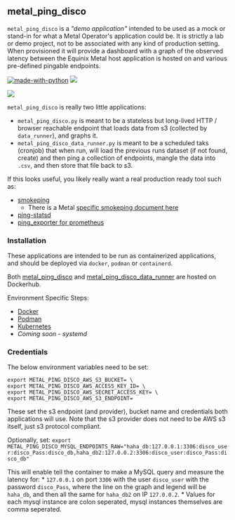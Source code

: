## metal_ping_disco

`metal_ping_disco` is a *"demo application"*  intended to be used as a mock or stand-in for what a Metal Operator's application could be. It is strictly a lab or demo project, not to be associated with any kind of production setting. When provisioned it will provide a dashboard with a graph of the observed latency between the Equinix Metal host application is hosted on and various pre-defined pingable endpoints.

[![made-with-python](https://img.shields.io/badge/Made%20with-Python-1f425f.svg)](https://www.python.org/)
![](https://img.shields.io/badge/Plotly-%233F4F75.svg?style=for-the-badge&logo=plotly&logoColor=white)

![](https://s3.us-east-1.wasabisys.com/metalstaticassets/metal_ping_disco.JPG)

`metal_ping_disco` is really two little applications:
* `metal_ping_disco.py` is meant to be a stateless but long-lived HTTP / browser reachable endpoint that loads data from s3 (collected by `data_runner`), and graphs it.
* `metal_ping_disco_data_runner.py` is meant to be a scheduled taks (cronjob) that when run, will load the previous runs dataset (if not found, create) and then ping a collection of endpoints, mangle the data into `.csv`, and then store that file back to s3. 

If this looks useful, you likely really want a real production ready tool such as:
* [smokeping](https://oss.oetiker.ch/smokeping/)
	* There is a Metal [specific smokeping document here](https://github.com/dlotterman/metal_code_snippets/tree/main/smokeping)
* [ping-statsd](https://github.com/chendo/ping-statsd)
* [ping_exporter for prometheus](https://github.com/czerwonk/ping_exporter)

### Installation

These applications are intended to be run as containerized applications, and should be deployed via `docker`, `podman` or `containerd`.

Both [metal_ping_disco](https://hub.docker.com/repository/docker/dlotterman/metal_ping_disco) and [metal_ping_disco_data_runner](https://hub.docker.com/repository/docker/dlotterman/metal_ping_disco_data_runner) are hosted on Dockerhub.

Environment Specific Steps:
- [Docker](docs/docker.md)
- [Podman](docs/podman.md)
- [Kubernetes](docs/k8s.md)
- *Coming soon - systemd*

### Credentials

The below environment variables need to be set:

```
export METAL_PING_DISCO_AWS_S3_BUCKET= \
export METAL_PING_DISCO_AWS_ACCESS_KEY_ID= \
export METAL_PING_DISCO_AWS_SECRET_ACCESS_KEY= \
export METAL_PING_DISCO_AWS_S3_ENDPOINT=
```

These set the s3 endpoint (and provider), bucket name and credentials both applications will use. Note that the s3 provider does not need to be AWS s3 itself, just s3 protocol compliant. 

Optionally, set:
`export METAL_PING_DISCO_MYSQL_ENDPOINTS_RAW="haha_db:127.0.0.1:3306:disco_user:disco_Pass:disco_db,haha_db2:127.0.0.2:3306:disco_user:disco_Pass:disco_db"`

This will enable tell the container to make a MySQL query and measure the latency for:
	* `127.0.0.1` on port `3306` with the user `disco_user` with the password `disco_Pass`, where the line on the graph and legend will be `haha_db`, and then all the same for `haha_db2` on IP `127.0.0.2`.
	* Values for each mysql instance are colon seperated, mysql instances themselves are comma seperated.